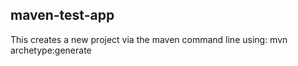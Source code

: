 ## maven-test-app

This creates a new project via the maven command line using:
mvn archetype:generate

